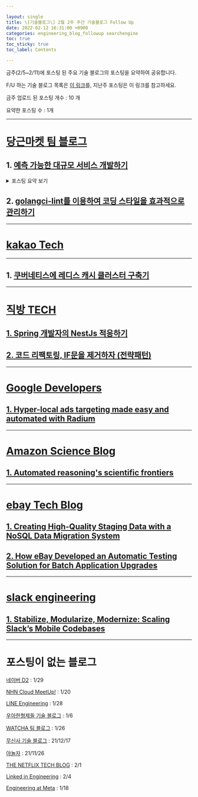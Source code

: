 ```yaml
---

layout: single
title: \[기술블로그\] 2월 2주 주간 기술블로그 Follow Up
date: 2022-02-12 16:31:00 +0900
categories: engineering_blog_followup searchengine
toc: true
toc_sticky: true
toc_label: Contents

---
```


금주(2/5~2/11)에 포스팅 된 주요 기술 블로그의 포스팅을 요약하여 공유합니다.

F/U 하는 기술 블로그 목록은 [이 링크](https://cherrue.github.io/engineering_blog_followup/searchengine/FU-%EA%B8%B0%EC%88%A0-%EB%B8%94%EB%A1%9C%EA%B7%B8-%EB%AA%A9%EB%A1%9D/)를, 지난주 포스팅은 이 링크를 참고하세요.

금주 업로드 된 포스팅 개수 : 10 개

요약한 포스팅 수 : 1개

---
# [당근마켓 팀 블로그](https://medium.com/daangn)


## 1. [예측 가능한 대규모 서비스 개발하기](https://medium.com/daangn/%EC%98%88%EC%B8%A1-%EA%B0%80%EB%8A%A5%ED%95%9C-%EB%8C%80%EA%B7%9C%EB%AA%A8-%EC%84%9C%EB%B9%84%EC%8A%A4-%EA%B0%9C%EB%B0%9C%ED%95%98%EA%B8%B0-a33e2f3cef88)

<details>
<summary>포스팅 요약 보기</summary>
<div markdown="1">
게시일 : 2/7<br/>
게시글 분류 : 성능 개선, 벤치마크 테스트, 문제 해결 과정<br/>
주요 기술 : Config Store(Central Dogma), 지형정보 검색(GEOS)<br/>

**개요**

당근마켓에서 사용자가 어느 국가에 위치하는지 파악하기 위한 서비스 개발을 진행했다.

개발한 기능은 두 가지 이다.

1. ITC(IP to Country) : IP 정보 기반으로 국가 정보를 찾아주는 API
MaxMind 사의 GeoIP2 Database(IPDB) 사용
1. CTC(Coordinates To Country): 위경도 좌표 기반으로 국가 정보를 찾아주는 API
국가별 Polygon 데이터를 사용 = 국가 영해 기준 GeoJSON
2차원 공간 검색 트리에 삽입

**1. 안전한 ITC 데이터 업데이트**<br/>
**1-1. IPDB 자동 업데이트**

문제점 : IPDB를 매번 배포하려면 도커 이미지 빌드, 블루 그린 배포와 같은 전략 수립이 필요해 복잡함

해결방안

1. IPDB 버전 관리를 위한 Config Store 사용
2. LINE에서 개발한 CentralDogma 적용 (IPDB 버전, Hash, 업데이트 시각 저장)
3. Central Dogma 변경점 발생 시 AWS S3로 서비스로 데이터를 내려받아주는 Watcher 적용

**1-2. IPDB가 없어도 정상 서비스할 것**

문제점 : 새 버전의 IPDB, Central Dogma, Watcher 중 하나라도 문제가 생기면 서비스가 불가

해결방안

1. 기본 IPDB를 서비스에 붙여놔서 문제 있으면 그쪽을 바라보도록 설정
2. goroutine을 통한 데이터 업데이트로 서비스 간 의존성을 제거

**2. CTC의 성능 문제**

프로토타입 개발 후 테스트하니 CTC의 성능이 굉장히 느렸음

**2-1. 프로그램 언어 변경**

문제점 : CPU 부하로 성능이 너무 느림

해결방안

1. 언어 변경 : Python → Go
2. 패키지 포팅 : GEOS → gogeos

gogeo에서는 STRTree를 사용할 수 없어 R Tree를 구현한 패키지를 활용

> STRTree : 지형 정보를 MBR(사각형)으로 나누어 트리 구조로 저장
> 

**2-2. Geometry 검색용 Tree 최적화**

문제점 : RTree.SearchIntersect를 사용했는데, 이 함수는 R Tree의 Branch Factor에 성능이 좌우됨

> RTree.SearchIntersect : 점과 겹치는 모든 Bounding Box 검색 함수
> 

해결방안 : 최적의 Branch Factor 탐색 : SearchIntersect 성능 = log BF(N)
- BF = Branch Factor. 노드 당 엔트리 수 / N : 전체 엔트리 수
- go 벤치 테스트 사용
- 원래 R Tree는 Disk Based이므로 디스크의 페이지 사이즈와 같으면 효율적이지만, 이 라이브러리는 트리를 모두 메모리에 올려놔서 상관이 없음
- 대신 최대 엔트리의 30% 를 사용하는 것이 퍼포먼스가 좋아 테스트 했으나 대부분 비슷해 성능 개선에 실패

**2-3. 검색 함수 성능 개선**

문제점 : CTC 의 병목 사유가 Tree 의 서치 과정이 아니라 Contains 함수가 너무 무거운 것이었음

해결방안

1. gogeos 대신 다른 패키지를 사용하자 : geoos < geos < orb 순으로 성능이 좋았으나, 다이나믹 하지 않음
2. gogeos의 Prepared Geometry 사용

> GEOS Prepared Geometry : Geometry가 변하지 않는 특성을 이용해 미리 계산해둘 수 있는 데이터를 미리 캐싱해두는 방식. Contains와 Intersects 연산에 특히 성능 개선 효과가 크다.
> 

결과 : geos RPS = 500 → prepared geometry = 30,000 (600배 개선)
</div>
</details>

## 2. [golangci-lint를 이용하여 코딩 스타일을 효과적으로 관리하기](https://medium.com/daangn/golangci-lint%EB%A5%BC-%EC%9D%B4%EC%9A%A9%ED%95%98%EC%97%AC-%EC%BD%94%EB%94%A9-%EC%8A%A4%ED%83%80%EC%9D%BC%EC%9D%84-%ED%9A%A8%EA%B3%BC%EC%A0%81%EC%9C%BC%EB%A1%9C-%EA%B4%80%EB%A6%AC%ED%95%98%EA%B8%B0-4bd0e24e1bbd)

---

# [kakao Tech](https://tech.kakao.com/blog/)

---

## 1. [쿠버네티스에 레디스 캐시 클러스터 구축기](https://tech.kakao.com/2022/02/09/k8s-redis/)

---

# [직방 TECH](https://medium.com/zigbang)

## [1. Spring 개발자의 NestJs 적응하기](https://medium.com/zigbang/spring-%EA%B0%9C%EB%B0%9C%EC%9E%90%EC%9D%98-nestjs-%EC%A0%81%EC%9D%91%ED%95%98%EA%B8%B0-a816fa0f38a9)

## [2. 코드 리팩토링, IF문을 제거하자 (전략패턴)](https://medium.com/zigbang/%EC%BD%94%EB%93%9C-%EB%A6%AC%ED%8C%A9%ED%86%A0%EB%A7%81-if%EB%AC%B8%EC%9D%84-%EC%A0%9C%EA%B1%B0%ED%95%98%EC%9E%90-%EC%A0%84%EB%9E%B5%ED%8C%A8%ED%84%B4-38df730ef689)

---

# [Google Developers](https://developers.googleblog.com/)

## [1. Hyper-local ads targeting made easy and automated with Radium](https://developers.googleblog.com/2022/02/hyper-local-ads-targeting-made-eas.html)

---

# [Amazon Science Blog](https://www.amazon.science/blog)

## [1. Automated reasoning's scientific frontiers](https://www.amazon.science/blog/automated-reasonings-scientific-frontiers)

---

# [ebay Tech Blog](https://tech.ebayinc.com/)

## [1. Creating High-Quality Staging Data with a NoSQL Data Migration System](https://tech.ebayinc.com/engineering/creating-high-quality-staging-data-with-a-nosql-data-migration-system/)

## [2. How eBay Developed an Automatic Testing Solution for Batch Application Upgrades](https://tech.ebayinc.com/engineering/how-ebay-developed-an-automatic-testing-solution-for-batch-application-upgrades/)

---

# [slack engineering](https://slack.engineering/)

## [1. Stabilize, Modularize, Modernize: Scaling Slack’s Mobile Codebases](https://slack.engineering/stabilize-modularize-modernize-scaling-slacks-mobile-codebases/)

---

# 포스팅이 없는 블로그

[네이버 D2](https://d2.naver.com/home) : 1/29

[NHN Cloud MeetUp!](https://meetup.toast.com/) : 1/20

[LINE Engineering](https://engineering.linecorp.com/ko/blog/) : 1/28

[우아한형제들 기술 블로그](https://techblog.woowahan.com/) : 1/6

[WATCHA 팀 블로그](https://medium.com/watcha) : 1/26

[무신사 기술 블로그](https://medium.com/musinsa-tech) : 21/12/17

[야놀자](https://medium.com/yanolja/archive) : 21/11/26

[THE NETFLIX TECH BLOG](https://netflixtechblog.com/) : 2/1 

[Linked in Engineering](https://engineering.linkedin.com/blog) : 2/4

[Engineering at Meta](https://engineering.fb.com/) : 1/18